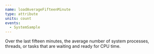 ```yaml
---
name: loadAverageFifteenMinute
type: attribute
units: count
events:
  - SystemSample
---
```


Over the last fifteen minutes, the average number of system processes, threads, or tasks that are waiting and ready for CPU time.